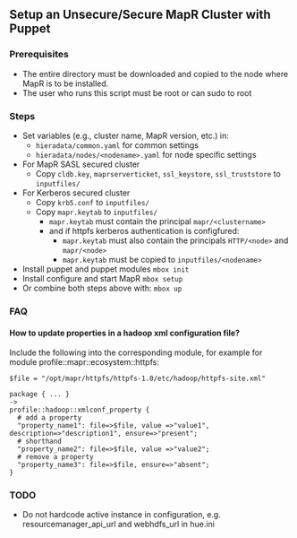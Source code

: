 ## Setup an Unsecure/Secure MapR Cluster with Puppet

### Prerequisites

- The entire directory must be downloaded and copied to the node where MapR is to be installed.
- The user who runs this script must be root or can sudo to root

### Steps

- Set variables (e.g., cluster name, MapR version, etc.) in:
	- `hieradata/common.yaml` for common settings
	- `hieradata/nodes/<nodename>.yaml` for node specific settings
- For MapR SASL secured cluster
  - Copy `cldb.key`, `maprserverticket`, `ssl_keystore`, `ssl_truststore` to `inputfiles/`
- For Kerberos secured cluster
  - Copy `krb5.conf` to `inputfiles/`
  - Copy `mapr.keytab` to `inputfiles/`
    - `mapr.keytab` must contain the principal `mapr/<clustername>`
    - and if httpfs kerberos authentication is configfured:
      - `mapr.keytab` must also contain the principals `HTTP/<node>` and `mapr/<node>`
      - `mapr.keytab` must be copied to `inputfiles/<nodename>`
- Install puppet and puppet modules
  `mbox init`
- Install configure and start MapR
  `mbox setup`
- Or combine both steps above with:
  `mbox up`

### FAQ

#### How to update properties in a hadoop xml configuration file?
Include the following into the corresponding module, for example for module profile::mapr::ecosystem::httpfs:

  ```
  $file = "/opt/mapr/httpfs/httpfs-1.0/etc/hadoop/httpfs-site.xml"

  package { ... }
  ->
  profile::hadoop::xmlconf_property {
    # add a property
    "property_name1": file=>$file, value =>"value1", description=>"description1", ensure=>"present";
    # shorthand
    "property_name2": file=>$file, value =>"value2";
    # remove a property
    "property_name3": file=>$file, ensure=>"absent";
 }
 ```

### TODO
- Do not hardcode active instance in configuration, e.g. resourcemanager_api_url and webhdfs_url in hue.ini
